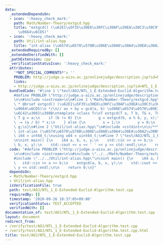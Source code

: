```yaml
---
data:
  _extendedDependsOn:
  - icon: ':heavy_check_mark:'
    path: Math/Number-Theory/extgcd.hpp
    title: "extgcd() (\u62E1\u5F35\u30E6\u30FC\u30AF\u30EA\u30C3\u30C9\u306E\u4E92\
      \u9664\u6CD5)"
  - icon: ':heavy_check_mark:'
    path: Util/int-alias.hpp
    title: "int-alias (\u6574\u6570\u578B\u306E\u30A8\u30A4\u30EA\u30A2\u30B9)"
  _extendedRequiredBy: []
  _extendedVerifiedWith: []
  _pathExtension: cpp
  _verificationStatusIcon: ':heavy_check_mark:'
  attributes:
    '*NOT_SPECIAL_COMMENTS*': ''
    PROBLEM: http://judge.u-aizu.ac.jp/onlinejudge/description.jsp?id=NTL_1_E
    links:
    - http://judge.u-aizu.ac.jp/onlinejudge/description.jsp?id=NTL_1_E
  bundledCode: "#line 1 \"test/AOJ/NTL_1_E-Extended-Euclid-Algorithm.test.cpp\"\n\
    #define PROBLEM \"http://judge.u-aizu.ac.jp/onlinejudge/description.jsp?id=NTL_1_E\"\
    \n\n#include <iostream>\n\n#line 2 \"Math/Number-Theory/extgcd.hpp\"\n\n/**\n\
    \ * @brief extgcd() (\u62E1\u5F35\u30E6\u30FC\u30AF\u30EA\u30C3\u30C9\u306E\u4E92\
    \u9664\u6CD5)\n */\n// ax + by = gcd(a, b) \u306E\u6574\u6570\u89E3 (x, y) \u3092\
    \u6C42\u3081\u308B\ntemplate <class T>\nT extgcd(T a, T b, T& x, T& y) {\n   \
    \ T g = a;\n    if (b != 0) {\n        g = extgcd(b, a % b, y, x);\n        y\
    \ -= (a / b) * x;\n    } else {\n        x = 1;\n        y = 0;\n    }\n    return\
    \ g;\n}\n#line 2 \"Util/int-alias.hpp\"\n#include <cstdint>\n\n/**\n * @brief\
    \ int-alias (\u6574\u6570\u578B\u306E\u30A8\u30A4\u30EA\u30A2\u30B9)\n */\nusing\
    \ i64 = int64_t;\nusing u64 = uint64_t;\n#line 7 \"test/AOJ/NTL_1_E-Extended-Euclid-Algorithm.test.cpp\"\
    \n\nint main() {\n    i64 a, b, x, y;\n    std::cin >> a >> b;\n    extgcd(a,\
    \ b, x, y);\n    std::cout << x << ' ' << y << std::endl;\n\n    return 0;\n}\n"
  code: "#define PROBLEM \"http://judge.u-aizu.ac.jp/onlinejudge/description.jsp?id=NTL_1_E\"\
    \n\n#include <iostream>\n\n#include \"../../Math/Number-Theory/extgcd.hpp\"\n\
    #include \"../../Util/int-alias.hpp\"\n\nint main() {\n    i64 a, b, x, y;\n \
    \   std::cin >> a >> b;\n    extgcd(a, b, x, y);\n    std::cout << x << ' ' <<\
    \ y << std::endl;\n\n    return 0;\n}"
  dependsOn:
  - Math/Number-Theory/extgcd.hpp
  - Util/int-alias.hpp
  isVerificationFile: true
  path: test/AOJ/NTL_1_E-Extended-Euclid-Algorithm.test.cpp
  requiredBy: []
  timestamp: '2020-09-26 18:37:05+09:00'
  verificationStatus: TEST_ACCEPTED
  verifiedWith: []
documentation_of: test/AOJ/NTL_1_E-Extended-Euclid-Algorithm.test.cpp
layout: document
redirect_from:
- /verify/test/AOJ/NTL_1_E-Extended-Euclid-Algorithm.test.cpp
- /verify/test/AOJ/NTL_1_E-Extended-Euclid-Algorithm.test.cpp.html
title: test/AOJ/NTL_1_E-Extended-Euclid-Algorithm.test.cpp
---
```

